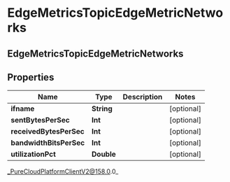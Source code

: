 # EdgeMetricsTopicEdgeMetricNetworks

## EdgeMetricsTopicEdgeMetricNetworks

## Properties

|Name | Type | Description | Notes|
|------------ | ------------- | ------------- | -------------|
| **ifname** | **String** |  | [optional] |
| **sentBytesPerSec** | **Int** |  | [optional] |
| **receivedBytesPerSec** | **Int** |  | [optional] |
| **bandwidthBitsPerSec** | **Int** |  | [optional] |
| **utilizationPct** | **Double** |  | [optional] |



_PureCloudPlatformClientV2@158.0.0_
